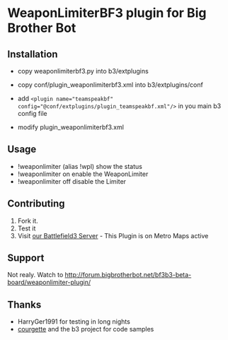 # WeaponLimiterBF3 plugin for Big Brother Bot #

Installation
------------
* copy weaponlimiterbf3.py into b3/extplugins
* copy conf/plugin_weaponlimiterbf3.xml into b3/extplugins/conf
* add `<plugin name="teamspeakbf" config="@conf/extplugins/plugin_teamspeakbf.xml"/>` in you main b3 config file

* modify plugin_weaponlimiterbf3.xml


Usage
-----
* !weaponlimiter (alias !wpl) show the status
* !weaponlimiter on enable the WeaponLimiter
* !weaponlimiter off disable the Limiter

Contributing
------------

1. Fork it.
2. Test it
3. Visit [our Battlefield3 Server](http://battlelog.battlefield.com/bf3/de/servers/show/b5e4367c-4196-4691-bcc6-56ae0b2c0238/) - This Plugin is on Metro Maps active 


Support
-------
Not realy. Watch to http://forum.bigbrotherbot.net/bf3b3-beta-board/weaponlimiter-plugin/

Thanks
------
* HarryGer1991 for testing in long nights
* [courgette](https://github.com/courgette) and the b3 project for code samples
